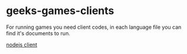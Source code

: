 # geeks-games-clients
For running games you need client codes, in each language file you can find it's documents to run.

[nodejs client](https://github.com/f-club/geeks-games-clients/tree/master/node)
